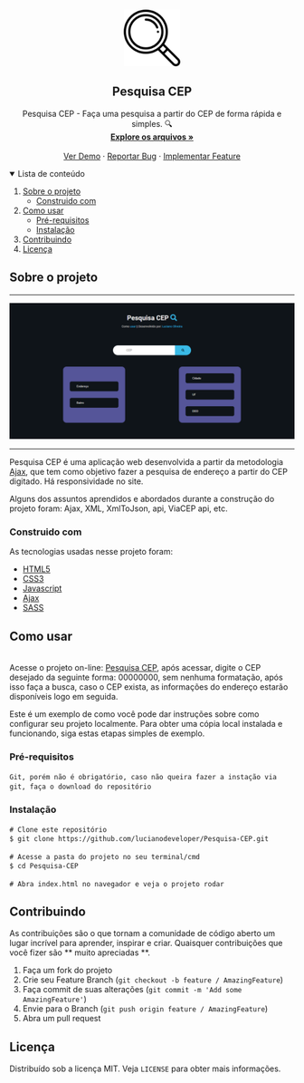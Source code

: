 ﻿<!-- PROJECT LOGO -->
<br />
<p align="center">
  <a href="https://github.com/GilbertoASJ/Address-search">
    <img 
      src="assets/loupe.png" 
      alt="Logo Address search"
      width="100"
      height="100" 
    >
  </a>

  <h2 align="center">Pesquisa CEP</h2>

  <p align="center">
    Pesquisa CEP - Faça uma pesquisa a partir do CEP de forma rápida e simples. 🔍
    <br />
    <a href="https://github.com/lucianodeveloper/Pesquisa-CEP"><strong>Explore os arquivos »</strong></a>
    <br />
    <br />
    <a href="https://pesquisecep.vercel.app/">Ver Demo</a>
    ·
    <a href="https://github.com/lucianodeveloper/Pesquisa-CEP/issues">Reportar Bug</a>
    ·
    <a href="https://github.com/lucianodeveloper/Pesquisa-CEP/issues">Implementar Feature</a>
  </p>
</p>



<!-- TABLE OF CONTENTS -->
<details open="open">
  <summary>Lista de conteúdo</summary>
  <ol>
    <li>
      <a href="#Sobre-o-projeto">Sobre o projeto</a>
      <ul>
        <li><a href="#Construido-com">Construido com</a></li>
      </ul>
    </li>
    <li>
      <a href="#Como-usar">Como usar</a>
      <ul>
        <li><a href="#Pré-requisitos">Pré-requisitos</a></li>
        <li><a href="#Instalação">Instalação</a></li>
      </ul>
    </li>
    <li><a href="#Contribuindo">Contribuindo</a></li>
    <li><a href="#Licença">Licença</a></li>
  </ol>
</details>

<!-- ABOUT THE PROJECT -->
## Sobre o projeto

<hr>
<img src="https://raw.githubusercontent.com/lucianodeveloper/Pesquisa-CEP/d461d4631f532c40459f51e5a1144ef6df21082a/assets/Capturar.PNG" alt="Busca CEP">
<hr>

Pesquisa CEP é uma aplicação web desenvolvida a partir da metodologia <a href="https://developer.mozilla.org/pt-BR/docs/Web/Guide/AJAX">Ajax</a>, que tem como objetivo fazer a pesquisa de endereço a partir do CEP digitado. Há responsividade no site.

Alguns dos assuntos aprendidos e abordados durante a construção do projeto foram: Ajax, XML, XmlToJson, api, ViaCEP api, etc.


### Construido com

As tecnologias usadas nesse projeto foram:
* [HTML5](https://developer.mozilla.org/pt-BR/docs/Web/Guide/HTML/HTML5)
* [CSS3](https://developer.mozilla.org/pt-BR/docs/Web/CSS)
* [Javascript](https://developer.mozilla.org/pt-BR/docs/Web/JavaScript/)
* [Ajax](https://developer.mozilla.org/pt-BR/docs/Web/Guide/AJAX)
* [SASS](https://sass-lang.com/)

<!-- GETTING STARTED -->
## Como usar


<br>
Acesse o projeto on-line: <a href="https://pesquisecep.vercel.app/">Pesquisa CEP</a>, após acessar, digite o CEP desejado da seguinte forma: 00000000, sem nenhuma formatação, após isso faça a busca, caso o CEP exista, as informações do endereço estarão disponíveis logo em seguida.

Este é um exemplo de como você pode dar instruções sobre como configurar seu projeto localmente. Para obter uma cópia local instalada e funcionando, siga estas etapas simples de exemplo.

### Pré-requisitos

``` Git, porém não é obrigatório, caso não queira fazer a instação via git, faça o download do repositório ```

### Instalação

```
# Clone este repositório
$ git clone https://github.com/lucianodeveloper/Pesquisa-CEP.git

# Acesse a pasta do projeto no seu terminal/cmd
$ cd Pesquisa-CEP

# Abra index.html no navegador e veja o projeto rodar
```


<!-- CONTRIBUTING -->
## Contribuindo

As contribuições são o que tornam a comunidade de código aberto um lugar incrível para aprender, inspirar e criar. Quaisquer contribuições que você fizer são ** muito apreciadas **.

1. Faça um fork do projeto
2. Crie seu Feature Branch (`git checkout -b feature / AmazingFeature`)
3. Faça commit de suas alterações (`git commit -m 'Add some AmazingFeature'`)
4. Envie para o Branch (`git push origin feature / AmazingFeature`)
5. Abra um pull request


<!-- LICENSE -->
## Licença

Distribuído sob a licença MIT. Veja `LICENSE` para obter mais informações.

